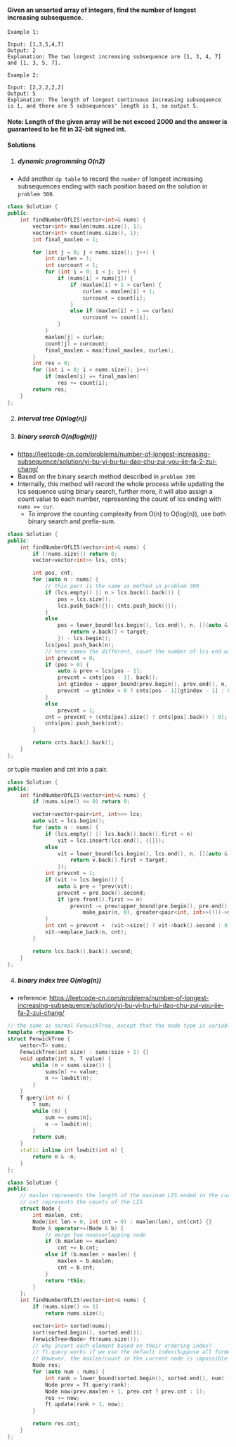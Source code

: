 #### Given an unsorted array of integers, find the number of longest increasing subsequence.

```
Example 1:

Input: [1,3,5,4,7]
Output: 2
Explanation: The two longest increasing subsequence are [1, 3, 4, 7] and [1, 3, 5, 7].

Example 2:

Input: [2,2,2,2,2]
Output: 5
Explanation: The length of longest continuous increasing subsequence is 1, and there are 5 subsequences' length is 1, so output 5.
```

#### Note: Length of the given array will be not exceed 2000 and the answer is guaranteed to be fit in 32-bit signed int. 


#### Solutions

1. ##### dynamic programming O(n2)

- Add another `dp table` to record the `number` of longest increasing subsequences ending with each position based on the solution in `problem 300`.

```cpp
class Solution {
public:
    int findNumberOfLIS(vector<int>& nums) {
        vector<int> maxlen(nums.size(), 1);
        vector<int> count(nums.size(), 1);
        int final_maxlen = 1;

        for (int j = 0; j < nums.size(); j++) {
            int curlen = 1;
            int curcount = 1;
            for (int i = 0; i < j; i++) {
                if (nums[i] < nums[j]) {
                    if (maxlen[i] + 1 > curlen) {
                        curlen = maxlen[i] + 1;
                        curcount = count[i];
                    }
                    else if (maxlen[i] + 1 == curlen)
                        curcount += count[i];
                }
            }
            maxlen[j] = curlen;
            count[j] = curcount;
            final_maxlen = max(final_maxlen, curlen);
        }
        int res = 0;
        for (int i = 0; i < nums.size(); i++)
            if (maxlen[i] == final_maxlen)
                res += count[i];
        return res;
    }
};
```

2. ##### interval tree O(nlog(n))

3. ##### binary search O(n(log(n)))

- https://leetcode-cn.com/problems/number-of-longest-increasing-subsequence/solution/yi-bu-yi-bu-tui-dao-chu-zui-you-jie-fa-2-zui-chang/
- Based on the binary search method described in `problem 300`
- Internally, this method will record the whole process while updating the lcs sequence using binary search, further more, it will also assign a count value to each number, representing the count of lcs ending with `nums >= cur`.
    - To improve the counting complexity from O(n) to O(log(n)), use both binary search and prefix-sum.

```cpp
class Solution {
public:
    int findNumberOfLIS(vector<int>& nums) {
        if (!nums.size()) return 0;
        vector<vector<int>> lcs, cnts;

        int pos, cnt;
        for (auto n : nums) {
            // this part is the same as method in problem 300
            if (lcs.empty() || n > lcs.back().back()) {
                pos = lcs.size();
                lcs.push_back({}); cnts.push_back({});
            }
            else
                pos = lower_bound(lcs.begin(), lcs.end(), n, [](auto & v, auto target) {
                    return v.back() < target;
                }) - lcs.begin();
            lcs[pos].push_back(n);
            // here comes the different, count the number of lcs end with `num >= cur`
            int prevcnt = 0;
            if (pos > 0) {
                auto & prev = lcs[pos - 1];
                prevcnt = cnts[pos - 1]. back();
                int gtindex = upper_bound(prev.begin(), prev.end(), n, greater<int>()) - prev.begin();
                prevcnt -= gtindex > 0 ? cnts[pos - 1][gtindex - 1] : 0;
            }
            else
                prevcnt = 1;
            cnt = prevcnt + (cnts[pos].size() ? cnts[pos].back() : 0); 
            cnts[pos].push_back(cnt);
        }

        return cnts.back().back();
    }
};
```


or tuple maxlen and cnt into a pair.


```cpp
class Solution {
public:
    int findNumberOfLIS(vector<int>& nums) {
        if (nums.size() <= 0) return 0;

        vector<vector<pair<int, int>>> lcs;
        auto vit = lcs.begin();
        for (auto n : nums) {
            if (lcs.empty() || lcs.back().back().first < n)
                vit = lcs.insert(lcs.end(), {{}});
            else
                vit = lower_bound(lcs.begin(), lcs.end(), n, [](auto & v, int target) {
                    return v.back().first < target;
                });
            int prevcnt = 1;
            if (vit != lcs.begin()) {
                auto & pre = *prev(vit);
                prevcnt = pre.back().second;
                if (pre.front().first >= n)
                    prevcnt -= prev(upper_bound(pre.begin(), pre.end(), 
                        make_pair(n, 0), greater<pair<int, int>>()))->second;
            }
            int cnt = prevcnt +  (vit->size() ? vit->back().second : 0);
            vit->emplace_back(n, cnt);
        }

        return lcs.back().back().second;
    }
};
```

4. ##### binary index tree O(nlog(n))

- reference: https://leetcode-cn.com/problems/number-of-longest-increasing-subsequence/solution/yi-bu-yi-bu-tui-dao-chu-zui-you-jie-fa-2-zui-chang/

```cpp
// the same as normal FenwickTree, except that the node type is variable
template <typename T>
struct FenwickTree {
    vector<T> sums;
    FenwickTree(int size) : sums(size + 1) {}
    void update(int n, T value) {
        while (n < sums.size()) {
            sums[n] += value;
            n += lowbit(n);
        }
    }
    T query(int n) {
        T sum;
        while (n) {
            sum += sums[n];
            n -= lowbit(n);
        }
        return sum;
    }
    static inline int lowbit(int n) {
        return n & -n;
    }
};

class Solution {
public:
    // maxlen represents the length of the maximum LIS ended in the current number
    // cnt represents the counts of the LIS
    struct Node {
        int maxlen, cnt;
        Node(int len = 0, int cnt = 0) : maxlen(len), cnt(cnt) {}
        Node & operator+=(Node & b) {
            // merge two nonoverlapping node
            if (b.maxlen == maxlen)
                cnt += b.cnt;
            else if (b.maxlen > maxlen) {
                maxlen = b.maxlen;
                cnt = b.cnt;
            }
            return *this;
        }
    };
    int findNumberOfLIS(vector<int>& nums) {
        if (nums.size() <= 1)
            return nums.size();

        vector<int> sorted(nums);
        sort(sorted.begin(), sorted.end());
        FenwickTree<Node> ft(nums.size());
        // why insert each element based on their ordering index?
        // ft.query works if we use the default index(Suppose all former node are correctly calculated).
        // However, the maxlen/count in the current node is impossible to be determined, only if the query results are based on nodes with values smaller than self, the maxlen can be easily calculated by `premaxlen + 1`.
        Node res;
        for (auto num : nums) {
            int rank = lower_bound(sorted.begin(), sorted.end(), num) - sorted.begin();
            Node prev = ft.query(rank);
            Node now(prev.maxlen + 1, prev.cnt ? prev.cnt : 1);
            res += now;
            ft.update(rank + 1, now);
        }

        return res.cnt;
    }
};
```